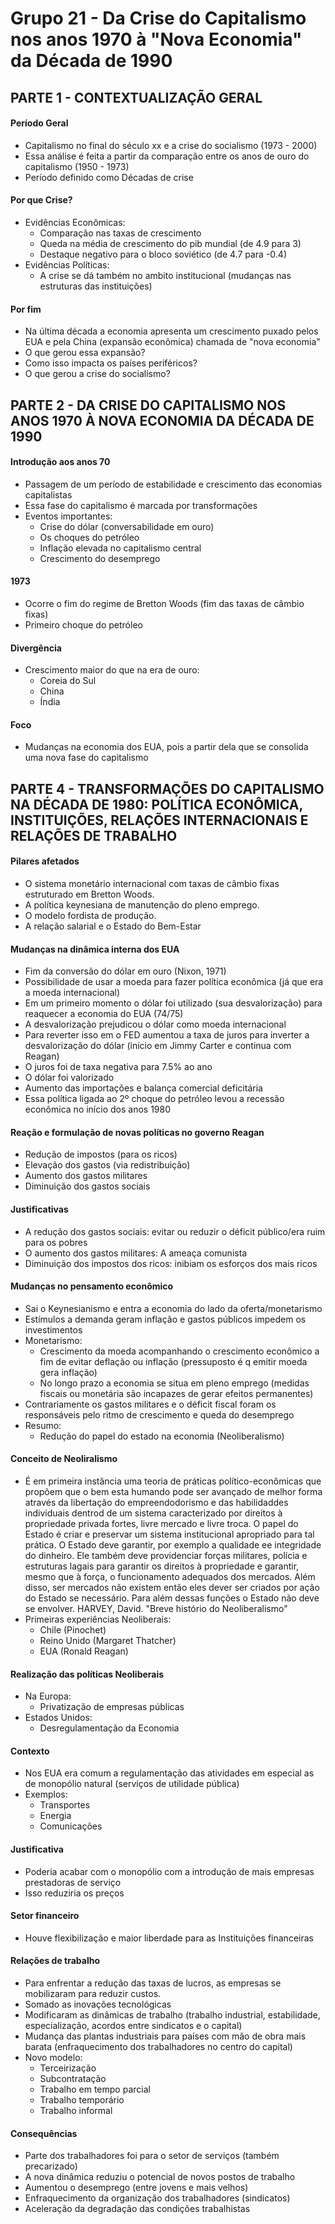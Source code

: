 # Grupo 21 - Da Crise do Capitalismo nos anos 1970 à "Nova Economia" da Década de 1990

## PARTE 1 - CONTEXTUALIZAÇÃO GERAL 

#### Período Geral
* Capitalismo no final do século xx e a crise do socialismo (1973 - 2000)
* Essa análise é feita a partir da comparação entre os anos de ouro do capitalismo (1950 - 1973)
* Período definido como Décadas de crise

#### Por que Crise?
* Evidências Econômicas:
  - Comparação nas taxas de crescimento
  - Queda na média de crescimento do pib mundial (de 4.9 para 3)
  - Destaque negativo para o bloco soviético (de 4.7 para -0.4)
* Evidências Políticas:
  - A crise se dá também no ambito institucional (mudanças nas estruturas das instituições)

#### Por fim
* Na última década a economia apresenta um crescimento puxado pelos EUA e pela China (expansão econômica) chamada de "nova economia"
* O que gerou essa expansão?
* Como isso impacta os países periféricos?
* O que gerou a crise do socialismo?

## PARTE 2 - DA CRISE DO CAPITALISMO NOS ANOS 1970 À NOVA ECONOMIA DA DÉCADA DE 1990

#### Introdução aos anos 70
* Passagem de um período de estabilidade e crescimento das economias capitalistas
* Essa fase do capitalismo é marcada por transformações
* Eventos importantes:
  - Crise do dólar (conversabilidade em ouro)
  - Os choques do petróleo
  - Inflação elevada no capitalismo central
  - Crescimento do desemprego

#### 1973
* Ocorre o fim do regime de Bretton Woods (fim das taxas de câmbio fixas)
* Primeiro choque do petróleo

#### Divergência
* Crescimento maior do que na era de ouro:
  - Coreia do Sul
  - China
  - Índia

#### Foco
* Mudanças na economia dos EUA, pois a partir dela que se consolida uma nova fase do capitalismo

## PARTE 4 - TRANSFORMAÇÕES DO CAPITALISMO NA DÉCADA DE 1980: POLÍTICA ECONÔMICA, INSTITUIÇÕES, RELAÇÕES INTERNACIONAIS E RELAÇÕES DE TRABALHO

#### Pilares afetados
* O sistema monetário internacional com taxas de câmbio fixas estruturado em Bretton Woods.
* A política keynesiana de manutenção do pleno emprego.
* O modelo fordista de produção.
* A relação salarial e o Estado do Bem-Estar

#### Mudanças na dinâmica interna dos EUA
* Fim da conversão do dólar em ouro (Nixon, 1971)
* Possibilidade de usar a moeda para fazer política econômica (já que era a moeda internacional)
* Em um primeiro momento o dólar foi utilizado (sua desvalorização) para reaquecer a economia do EUA (74/75)
* A desvalorização prejudicou o dólar como moeda internacional
* Para reverter isso em o FED aumentou a taxa de juros para inverter a desvalorização do dólar (início em Jimmy Carter e continua com Reagan)
* O juros foi de taxa negativa para 7.5% ao ano
* O dólar foi valorizado
* Aumento das importações e balança comercial deficitária
* Essa política ligada ao 2º choque do petróleo levou a recessão econômica no início dos anos 1980

#### Reação e formulação de novas políticas no governo Reagan
* Redução de impostos (para os ricos)
* Elevação dos gastos (via redistribuição)
* Aumento dos gastos militares
* Diminuição dos gastos sociais

#### Justificativas
* A redução dos gastos sociais: evitar ou reduzir o déficit público/era ruim para os pobres
* O aumento dos gastos militares: A ameaça comunista
* Diminuição dos impostos dos ricos: inibiam os esforços dos mais ricos

#### Mudanças no pensamento econômico
* Sai o Keynesianismo e entra a economia do lado da oferta/monetarismo
* Estímulos a demanda geram inflação e gastos públicos impedem os investimentos 
* Monetarismo:
  - Crescimento da moeda acompanhando o crescimento econômico a fim de evitar deflação ou inflação (pressuposto é q emitir moeda gera inflação)
  - No longo prazo a economia se situa em pleno emprego (medidas fiscais ou monetária são incapazes de gerar efeitos permanentes)
* Contrariamente os gastos militares e o déficit fiscal foram os responsáveis pelo ritmo de crescimento e queda do desemprego
* Resumo:
  - Redução do papel do estado na economia (Neoliberalismo)

#### Conceito de Neoliralismo
* É em primeira instância uma teoria de práticas político-econômicas que propõem que o bem esta humando pode ser avançado de melhor forma através da libertação do empreendodorismo e das habilidaddes individuais dentrod de um sistema caracterizado por direitos à propriedade privada fortes, livre mercado e livre troca. O papel do Estado é criar e preservar um sistema institucional apropriado para tal prática. O Estado deve garantir, por exemplo a qualidade ee integridade do dinheiro. Ele também deve providenciar forças militares, polícia e estruturas lagais para garantir os direitos à propriedade e garantir, mesmo que à força, o funcionamento adequados dos mercados. Além disso, ser mercados não existem então eles dever ser criados por ação do Estado se necessário. Para além dessas funções o Estado não deve se envolver. HARVEY, David. "Breve histório do Neoliberalismo"
* Primeiras experiências Neoliberais:
  - Chile (Pinochet)
  - Reino Unido (Margaret Thatcher)
  - EUA (Ronald Reagan)

#### Realização das políticas Neoliberais
* Na Europa:
  - Privatização de empresas públicas
* Estados Unidos:
  - Desregulamentação da Economia

#### Contexto
* Nos EUA era comum a regulamentação das atividades em especial as de monopólio natural (serviços de utilidade pública)
* Exemplos:
  - Transportes
  - Energia
  - Comunicações

#### Justificativa
* Poderia acabar com o monopólio com a introdução de mais empresas prestadoras de serviço
* Isso reduziria os preços

#### Setor financeiro
* Houve flexibilização e maior liberdade para as Instituições financeiras

#### Relações de trabalho
* Para enfrentar a redução das taxas de lucros, as empresas se mobilizaram para reduzir custos.
* Somado as inovações tecnológicas
* Modificaram as dinâmicas de trabalho (trabalho industrial, estabilidade, especialização, acordos entre sindicatos e o capital)
* Mudança das plantas industriais para países com mão de obra mais barata (enfraquecimento dos trabalhadores no centro do capital)
* Novo modelo:
  - Terceirização
  - Subcontratação
  - Trabalho em tempo parcial
  - Trabalho temporário
  - Trabalho informal

#### Consequências
* Parte dos trabalhadores foi para o setor de serviços (também precarizado)
* A nova dinâmica reduziu o potencial de novos postos de trabalho
* Aumentou o desemprego (entre jovens e mais velhos)
* Enfraquecimento da organização dos trabalhadores (sindicatos)
* Aceleração da degradação das condições trabalhistas
